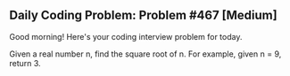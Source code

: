 ## Daily Coding Problem: Problem #467 [Medium]

Good morning! Here's your coding interview problem for today.

Given a real number n, find the square root of n. For example, given n = 9, return 3.
